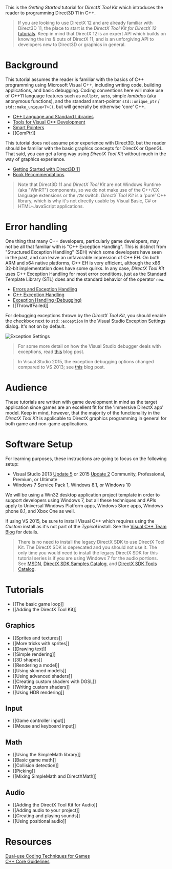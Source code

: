 This is the _Getting Started_ tutorial for _DirectX Tool Kit_ which introduces the reader to programming Direct3D 11 in C++.

> If you are looking to use DirectX 12 and are already familiar with Direct3D 11, the place to start is the _DirectX Tool Kit for DirectX 12_ [tutorials](https://github.com/Microsoft/DirectXTK12/wiki/Getting-Started). Keep in mind that DirectX 12 is an expert API which builds on knowing the ins & outs of DirectX 11, and is an unforgiving API to developers new to Direct3D or graphics in general.

# Background
This tutorial assumes the reader is familiar with the basics of C++ programming using Microsoft Visual C++, including writing code, building applications, and basic debugging. Coding conventions here will make use of C++11 language features such as ``nullptr``, ``auto``, simple _lambdas_  (aka anonymous functions), and the standard smart-pointer ``std::unique_ptr`` / ``std::make_unique<T>()``, but will generally be otherwise 'core' C++.

* [C++ Language and Standard Libraries](http://msdn.microsoft.com/en-us/library/hh875057.aspx)
* [Tools for Visual C++ Development](http://msdn.microsoft.com/en-us/library/hh967574.aspx)
* [Smart Pointers](http://msdn.microsoft.com/en-us/library/hh279674.aspx)
* [[ComPtr]]

This tutorial does not assume prior experience with Direct3D, but the reader should be familiar with the basic graphics concepts for DirectX or OpenGL. That said, you can get a long way using _DirectX Tool Kit_ without much in the way of graphics experience.

* [Getting Started with Direct3D 11](http://blogs.msdn.com/b/chuckw/archive/2011/07/11/getting-started-with-direct3d-11.aspx)
* [Book Recommendations](http://blogs.msdn.com/b/chuckw/archive/2014/04/07/book-recommendations.aspx)

> Note that Direct3D 11 and _DirectX Tool Kit_ are not Windows Runtime (aka "WinRT") components, so we do not make use of the C++/CX language extensions or the ``/ZW`` switch. _DirectX Tool Kit_ is a 'pure' C++ library, which is why it's not directly usable by Visual Basic, C# or HTML+JavaScript applications.

# Error handling
One thing that many C++ developers, particularly game developers, may not be all that familiar with is "C++ Exception Handling". This is distinct from "Structured Exception Handling" (SEH) which some developers have seen in the past, and can leave an unfavorable impression of C++ EH. On both ARM and x64 native platforms, C++ EH is very efficient, although the x86 32-bit implementation does have some quirks. In any case, _DirectX Tool Kit_ uses C++ Exception Handling for most error conditions, just as the Standard Template Library (STL) does and the standard behavior of the operator ``new``.

* [Errors and Exception Handling](http://msdn.microsoft.com/en-us/library/hh279678.aspx)
* [C++ Exception Handling](http://msdn.microsoft.com/en-us/library/4t3saedz.aspx)
* [Exception Handling (Debugging)](http://msdn.microsoft.com/en-us/library/x85tt0dd.aspx)
* [[ThrowIfFailed]]

For debugging exceptions thrown by the _DirectX Tool Kit_, you should enable the checkbox next to ``std::exception`` in the Visual Studio Exception Settings dialog. It's not on by default.

![Exception Settings](https://github.com/Microsoft/DirectXTK/wiki/images/DebugExcept.PNG)

> For some more detail on how the Visual Studio debugger deals with exceptions, read [this](https://blogs.msdn.microsoft.com/visualstudioalm/2015/01/07/understanding-exceptions-while-debugging-with-visual-studio/) blog post.

> In Visual Studio 2015, the exception debugging options changed compared to VS 2013; see [this](https://blogs.msdn.microsoft.com/visualstudioalm/2015/02/23/the-new-exception-settings-window-in-visual-studio-2015/) blog post.

# Audience
These tutorials are written with game development in mind as the target application since games are an excellent fit for the 'immersive DirectX app' model. Keep in mind, however, that the majority of the functionality in the _DirectX Tool Kit_ is applicable to DirectX graphics programming in general for both game and non-game applications.

# Software Setup
For learning purposes, these instructions are going to focus on the following setup:

* Visual Studio 2013 [Update 5](http://blogs.msdn.com/b/chuckw/archive/2015/07/20/visual-studio-2013-update-5.aspx) or 2015 [Update 2](https://blogs.msdn.microsoft.com/chuckw/2016/03/31/visual-studio-2015-update-2/) Community, Professional, Premium, or Ultimate
* Windows 7 Service Pack 1, Windows 8.1, or Windows 10

We will be using a Win32 desktop application project template in order to support developers using Windows 7, but all these techniques and APIs apply to Universal Windows Platform apps, Windows Store apps, Windows phone 8.1, and Xbox One as well.

If using VS 2015, be sure to install Visual C++ which requires using the _Custom_ install as it's not part of the _Typical_ install. See the [Visual C++ Team Blog](http://blogs.msdn.com/b/vcblog/archive/2015/07/24/setup-changes-in-visual-studio-2015-affecting-c-developers.aspx) for details.

> There is no need to install the legacy DirectX SDK to use DirectX Tool Kit. The DirectX SDK is deprecated and you should not use it. The only time you would need to install the legacy DirectX SDK for this tutorial series is if you are using Windows 7 for the audio portions. See [MSDN](https://msdn.microsoft.com/en-us/library/windows/desktop/ee663275.aspx), [DirectX SDK Samples Catalog](http://blogs.msdn.com/b/chuckw/archive/2013/09/20/directx-sdk-samples-catalog.aspx), and [DirectX SDK Tools Catalog](http://blogs.msdn.com/b/chuckw/archive/2014/10/28/directx-sdk-tools-catalog.aspx).

# Tutorials

* [[The basic game loop]]
* [[Adding the DirectX Tool Kit]]

## Graphics

* [[Sprites and textures]]
* [[More tricks with sprites]]
* [[Drawing text]]
* [[Simple rendering]]
* [[3D shapes]]
* [[Rendering a model]]
* [[Using skinned models]]
* [[Using advanced shaders]]
* [[Creating custom shaders with DGSL]]
* [[Writing custom shaders]]
* [[Using HDR rendering]]

## Input

* [[Game controller input]]
* [[Mouse and keyboard input]]

## Math

* [[Using the SimpleMath library]]
* [[Basic game math]]
* [[Collision detection]]
* [[Picking]]
* [[Mixing SimpleMath and DirectXMath]]

## Audio

* [[Adding the DirectX Tool Kit for Audio]]
* [[Adding audio to your project]]
* [[Creating and playing sounds]]
* [[Using positional audio]]

# Resources

[Dual-use Coding Techniques for Games](http://blogs.msdn.com/b/chuckw/archive/2012/09/17/dual-use-coding-techniques-for-games.aspx)  
[C++ Core Guidelines](https://github.com/isocpp/CppCoreGuidelines/blob/master/CppCoreGuidelines.md)
